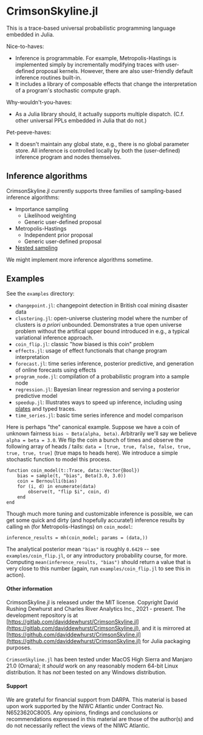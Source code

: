 # CrimsonSkyline.jl

This is a trace-based universal probabilistic programming language embedded in Julia. 

Nice-to-haves:
+ Inference is programmable. For example, Metropolis-Hastings is implemented simply by incrementally modifying
    traces with user-defined proposal kernels.
    However, there are also user-friendly default inference routines built-in. 
+ It includes a library of composable effects that change the interpretation of a program's stochastic compute graph.

Why-wouldn't-you-haves:
+ As a Julia library should, it actually supports multiple dispatch. (C.f. other universal PPLs embedded in Julia that do not.)

Pet-peeve-haves:
+ It doesn't maintain any global state, e.g., there is no global parameter store. All inference is controlled locally by both the (user-defined) inference program and nodes themselves.

## Inference algorithms
CrimsonSkyline.jl currently supports three families of sampling-based inference algorithms:

+ Importance sampling
    + Likelihood weighting
    + Generic user-defined proposal
+ Metropolis-Hastings
    + Independent prior proposal
    + Generic user-defined proposal
+ [Nested sampling](https://projecteuclid.org/journals/bayesian-analysis/volume-1/issue-4/Nested-sampling-for-general-Bayesian-computation/10.1214/06-BA127.full)

We might implement more inference algorithms sometime.

## Examples

See the `examples` directory:

+ `changepoint.jl`: changepoint detection in British coal mining disaster data
+ `clustering.jl`: open-universe clustering model where the number of clusters is *a priori* unbounded. Demonstrates a true open universe problem without the artifical upper bound introduced in e.g., a typical variational inference approach.
+ `coin_flip.jl`: classic "how biased is this coin" problem
+ `effects.jl`: usage of effect functionals that change program interpretation
+ `forecast.jl`: time series inference, posterior predictive, and generation of online forecasts using effects
+ `program_node.jl`: compilation of a probabilistic program into a sample node
+ `regression.jl`: Bayesian linear regression and serving a posterior predictive model
+ `speedup.jl`: Illustrates ways to speed up inference, including using [plates](https://en.wikipedia.org/wiki/Plate_notation) and typed traces.
+ `time_series.jl`: basic time series inference and model comparison

Here is perhaps "the" canonical example. Suppose we have a coin of unknown fairness 
`bias ~ Beta(alpha, beta)`. Arbitrarily we'll say we believe `alpha = beta = 3.0`. 
We flip the coin a bunch of times and observe the following array of heads / tails:
`data = [true, true, false, false, true, true, true, true]` (true maps to heads here).
We introduce a simple stochastic function to model this process.

```
function coin_model(t::Trace, data::Vector{Bool})
    bias = sample(t, "bias", Beta(3.0, 3.0))
    coin = Bernoulli(bias)
    for (i, d) in enumerate(data)
        observe(t, "flip $i", coin, d)
    end
end
```

Though much more tuning and customizable inference is possible, we can get some quick
and dirty (and hopefully accurate!) inference results by calling `mh` (for Metropolis-Hastings) on `coin_model`:

```
inference_results = mh(coin_model; params = (data,))
```
The analytical posterior mean `"bias"` is roughly `0.6429` -- see `examples/coin_flip.jl`, or any introductory probability course, for more.
Computing `mean(inference_results, "bias")` should return a value that is very close to this number (again, run `examples/coin_flip.jl` to see this in action).

#### Other information
CrimsonSkyline.jl is released under the MIT license. Copyright David Rushing Dewhurst and Charles River Analytics Inc., 2021 - present. The development repository is at [https://gitlab.com/daviddewhurst/CrimsonSkyline.jl](https://gitlab.com/daviddewhurst/CrimsonSkyline.jl), and it is mirrored at [https://github.com/daviddewhurst/CrimsonSkyline.jl](https://github.com/daviddewhurst/CrimsonSkyline.jl) for Julia packaging purposes.

`CrimsonSkyline.jl` has been tested under MacOS High Sierra and Manjaro 21.0 (Ornara); it *should* work on any reasonably modern 64-bit Linux distribution.
It has *not* been tested on any Windows distribution. 

#### Support
We are grateful for financial support from DARPA. 
This material is based upon work supported by the NIWC Atlantic under Contract No. N6523620C8005. 
Any opinions, findings and conclusions or recommendations expressed in this material are those of the author(s) and do not necessarily reflect the views of the NIWC Atlantic.

